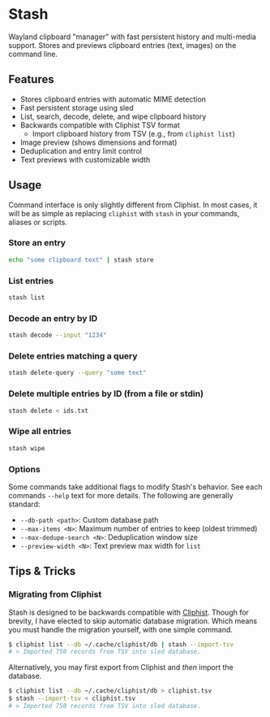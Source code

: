 # Stash

Wayland clipboard "manager" with fast persistent history and multi-media
support. Stores and previews clipboard entries (text, images) on the command
line.

## Features

- Stores clipboard entries with automatic MIME detection
- Fast persistent storage using sled
- List, search, decode, delete, and wipe clipboard history
- Backwards compatible with Cliphist TSV format
  - Import clipboard history from TSV (e.g., from `cliphist list`)
- Image preview (shows dimensions and format)
- Deduplication and entry limit control
- Text previews with customizable width

## Usage

Command interface is only slightly different from Cliphist. In most cases, it
will be as simple as replacing `cliphist` with `stash` in your commands, aliases
or scripts.

### Store an entry

```bash
echo "some clipboard text" | stash store
```

### List entries

```bash
stash list
```

### Decode an entry by ID

```bash
stash decode --input "1234"
```

### Delete entries matching a query

```bash
stash delete-query --query "some text"
```

### Delete multiple entries by ID (from a file or stdin)

```bash
stash delete < ids.txt
```

### Wipe all entries

```bash
stash wipe
```

### Options

Some commands take additional flags to modify Stash's behavior. See each
commands `--help` text for more details. The following are generally standard:

- `--db-path <path>`: Custom database path
- `--max-items <N>`: Maximum number of entries to keep (oldest trimmed)
- `--max-dedupe-search <N>`: Deduplication window size
- `--preview-width <N>`: Text preview max width for `list`

## Tips & Tricks

### Migrating from Cliphist

[Cliphist]: https://github.com/sentriz/cliphist

Stash is designed to be backwards compatible with [Cliphist]. Though for
brevity, I have elected to skip automatic database migration. Which means you
must handle the migration yourself, with one simple command.

```bash
$ cliphist list --db ~/.cache/cliphist/db | stash --import-tsv
# > Imported 750 records from TSV into sled database.
```

Alternatively, you may first export from Cliphist and _then_ import the
database.

```bash
$ cliphist list --db ~/.cache/cliphist/db > cliphist.tsv
$ stash --import-tsv < cliphist.tsv
# > Imported 750 records from TSV into sled database.
```
